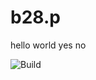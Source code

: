 # b28.p

hello world
yes
no

![Build](https://github.com/mannatgupta146/actions/workflows/clock.yaml/badge.svg)

